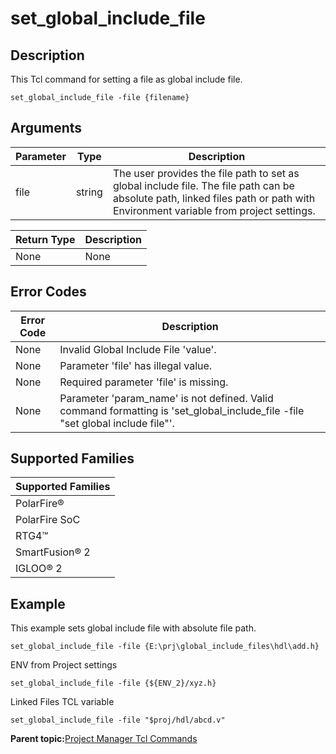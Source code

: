 # set\_global\_include\_file

## Description

This Tcl command for setting a file as global include file.

```
set_global_include_file -file {filename}
```

## Arguments

|Parameter|Type|Description|
|---------|----|-----------|
|file|string|The user provides the file path to set as global include file. The file path can be absolute path, linked files path or path with Environment variable from project settings.|

|Return Type|Description|
|-----------|-----------|
|None|None|

## Error Codes

|Error Code|Description|
|----------|-----------|
|None|Invalid Global Include File 'value'.|
|None|Parameter 'file' has illegal value.|
|None|Required parameter 'file' is missing.|
|None|Parameter 'param\_name' is not defined. Valid command formatting is 'set\_global\_include\_file -file "set global include file"'.|

## Supported Families

|Supported Families|
|------------------|
|PolarFire®|
|PolarFire SoC|
|RTG4™|
|SmartFusion® 2|
|IGLOO® 2|

## Example

This example sets global include file with absolute file path.

```
set_global_include_file -file {E:\prj\global_include_files\hdl\add.h}
```

ENV from Project settings

```
set_global_include_file -file {${ENV_2}/xyz.h}
```

Linked Files TCL variable

```
set_global_include_file -file "$proj/hdl/abcd.v"
```

**Parent topic:**[Project Manager Tcl Commands](GUID-CE445F8D-419D-434B-9288-A0005F280E89.md)

